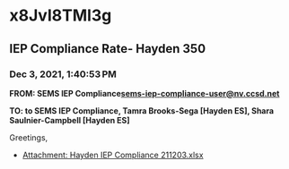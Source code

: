# x8JvI8TMl3g
## IEP Compliance Rate- Hayden 350
### Dec 3, 2021, 1:40:53 PM
**FROM: SEMS IEP Compliance<sems-iep-compliance-user@nv.ccsd.net>**

**TO: to SEMS IEP Compliance, Tamra Brooks-Sega [Hayden ES], Shara Saulnier-Campbell [Hayden ES]**


Greetings,  





* [Attachment: Hayden IEP Compliance 211203.xlsx](x8JvI8TMl3g-attachment-1.xlsx)
